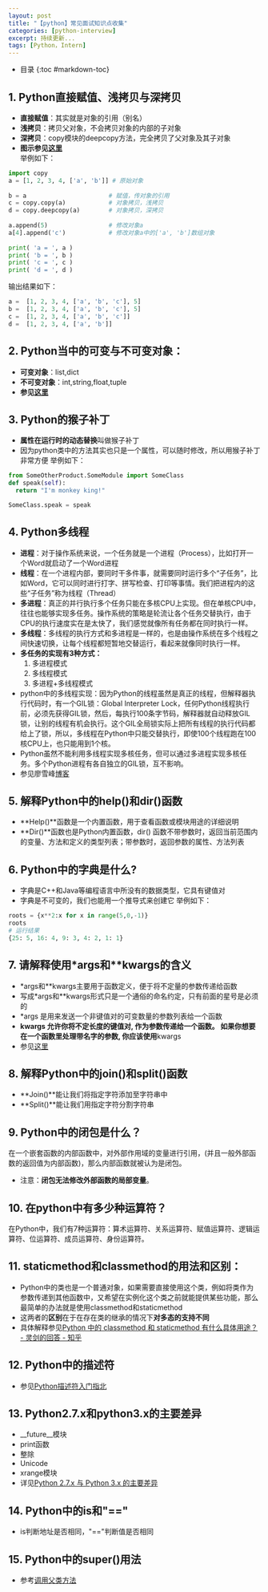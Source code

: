 ```yaml
---
layout: post
title: "【python】常见面试知识点收集"
categories: [python-interview]
excerpt: 持续更新... 
tags: [Python，Intern]
---
```

- 目录
{:toc #markdown-toc}

## 1. Python直接赋值、浅拷贝与深拷贝
- **直接赋值**：其实就是对象的引用（别名）
- **浅拷贝**：拷贝父对象，不会拷贝对象的内部的子对象
- **深拷贝**：copy模块的deepcopy方法，完全拷贝了父对象及其子对象
- **图示参见[这里](http://www.runoob.com/w3cnote/python-understanding-dict-copy-shallow-or-deep.html)**  
举例如下：

```python
import copy
a = [1, 2, 3, 4, ['a', 'b']] # 原始对象
 
b = a                       # 赋值，传对象的引用
c = copy.copy(a)            # 对象拷贝，浅拷贝
d = copy.deepcopy(a)        # 对象拷贝，深拷贝
 
a.append(5)                 # 修改对象a
a[4].append('c')            # 修改对象a中的['a', 'b']数组对象
 
print( 'a = ', a )
print( 'b = ', b )
print( 'c = ', c )
print( 'd = ', d )
```

输出结果如下：

```python
a =  [1, 2, 3, 4, ['a', 'b', 'c'], 5]
b =  [1, 2, 3, 4, ['a', 'b', 'c'], 5]
c =  [1, 2, 3, 4, ['a', 'b', 'c']]
d =  [1, 2, 3, 4, ['a', 'b']]

```

## 2. Python当中的可变与不可变对象：
- **可变对象**：list,dict
- **不可变对象**：int,string,float,tuple 
- **参见[这里](https://www.jianshu.com/p/c5582e23b26c)**

## 3. Python的猴子补丁
- **属性在运行时的动态替换**叫做猴子补丁
- 因为python类中的方法其实也只是一个属性，可以随时修改，所以用猴子补丁非常方便
举例如下：

```python
from SomeOtherProduct.SomeModule import SomeClass
def speak(self):
  return "I'm monkey king!"

SomeClass.speak = speak
```

## 4. Python多线程
- **进程**：对于操作系统来说，一个任务就是一个进程（Process），比如打开一个Word就启动了一个Word进程
- **线程**：在一个进程内部，要同时干多件事，就需要同时运行多个“子任务”，比如Word，它可以同时进行打字、拼写检查、打印等事情。我们把进程内的这些“子任务”称为线程（Thread）
- **多进程**：真正的并行执行多个任务只能在多核CPU上实现。但在单核CPU中，往往也能够实现多任务。操作系统的策略是轮流让各个任务交替执行，由于CPU的执行速度实在是太快了，我们感觉就像所有任务都在同时执行一样。
- **多线程**：多线程的执行方式和多进程是一样的，也是由操作系统在多个线程之间快速切换，让每个线程都短暂地交替运行，看起来就像同时执行一样。
- **多任务的实现有3种方式：**
  1.  多进程模式
  2.  多线程模式
  3.  多进程+多线程模式
- python中的多线程实现：因为Python的线程虽然是真正的线程，但解释器执行代码时，有一个GIL锁：Global Interpreter Lock，任何Python线程执行前，必须先获得GIL锁，然后，每执行100条字节码，解释器就自动释放GIL锁，让别的线程有机会执行。这个GIL全局锁实际上把所有线程的执行代码都给上了锁，所以，多线程在Python中只能交替执行，即使100个线程跑在100核CPU上，也只能用到1个核。
- Python虽然不能利用多线程实现多核任务，但可以通过多进程实现多核任务。多个Python进程有各自独立的GIL锁，互不影响。
- 参见廖雪峰[博客](https://www.liaoxuefeng.com/wiki/0014316089557264a6b348958f449949df42a6d3a2e542c000/0014319272686365ec7ceaeca33428c914edf8f70cca383000)

## 5. 解释Python中的help()和dir()函数
- **Help()**函数是一个内置函数，用于查看函数或模块用途的详细说明
- **Dir()**函数也是Python内置函数，dir() 函数不带参数时，返回当前范围内的变量、方法和定义的类型列表；带参数时，返回参数的属性、方法列表

## 6. Python中的字典是什么?
- 字典是C++和Java等编程语言中所没有的数据类型，它具有键值对
- 字典是不可变的，我们也能用一个推导式来创建它
举例如下：

```python
roots = {x**2:x for x in range(5,0,-1)}
roots
# 运行结果
{25: 5, 16: 4, 9: 3, 4: 2, 1: 1}
```

## 7. 请解释使用*args和**kwargs的含义
- *args和**kwargs主要用于函数定义，便于将不定量的参数传递给函数
- 写成*args和**kwargs形式只是一个通俗的命名约定，只有前面的星号是必须的
- *args 是用来发送一个非键值对的可变数量的参数列表给一个函数
- **kwargs 允许你将不定长度的键值对, 作为参数传递给一个函数。 如果你想要在一个函数里处理带名字的参数, 你应该使用**kwargs
- 参见[这里](https://eastlakeside.gitbooks.io/interpy-zh/content/args_kwargs/)

## 8. 解释Python中的join()和split()函数
- **Join()**能让我们将指定字符添加至字符串中
- **Split()**能让我们用指定字符分割字符串

## 9. Python中的闭包是什么？
在一个嵌套函数的内部函数中，对外部作用域的变量进行引用，(并且一般外部函数的返回值为内部函数)，那么内部函数就被认为是闭包。
- 注意：**闭包无法修改外部函数的局部变量**。


## 10. 在python中有多少种运算符？
在Python中，我们有7种运算符：算术运算符、关系运算符、赋值运算符、逻辑运算符、位运算符、成员运算符、身份运算符。

## 11. staticmethod和classmethod的用法和区别：
- Python中的类也是一个普通对象，如果需要直接使用这个类，例如将类作为参数传递到其他函数中，又希望在实例化这个类之前就能提供某些功能，那么最简单的办法就是使用classmethod和staticmethod
- 这两者的**区别**在于在存在类的继承的情况下**对多态的支持不同**
- 具体解释参见[Python 中的 classmethod 和 staticmethod 有什么具体用途？ - 灵剑的回答 - 知乎](https://www.zhihu.com/question/20021164/answer/537385841)

## 12. Python中的描述符
- 参见[Python描述符入门指北](https://manjusaka.itscoder.com/2016/10/12/Something-about-Descriptor/)

## 13. Python2.7.x和python3.x的主要差异  
- __future__模块
- print函数
- 整除
- Unicode
- xrange模块
- 详见[Python 2.7.x 与 Python 3.x 的主要差异](http://chenqx.github.io/2014/11/10/Key-differences-between-Python-2-7-x-and-Python-3-x/)

## 14. Python中的is和"=="
- is判断地址是否相同，"=="判断值是否相同  

## 15. Python中的super()用法
- 参考[调用父类方法](https://python3-cookbook.readthedocs.io/zh_CN/latest/c08/p07_calling_method_on_parent_class.html)

